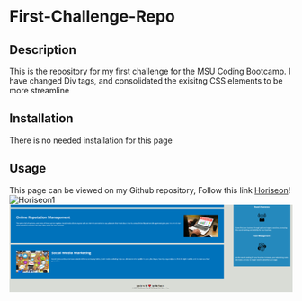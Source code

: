 # First-Challenge-Repo

## Description
 This is the repository for my first challenge for the MSU Coding Bootcamp. I have changed Div tags, and consolidated the exisitng CSS elements to be more streamline

## Installation
There is no needed installation for this page

## Usage
This page can be viewed on my Github repository, Follow this link [Horiseon](https://github.com/Morinc35/First-Challenge-Repo/)!
![Horiseon1](https://github.com/Morinc35/First-Challenge-Repo/blob/main/assets/Horiseon1.PNG)
![Horiseon2](https://github.com/Morinc35/First-Challenge-Repo/blob/main/assets/Horiseon2.PNG)
